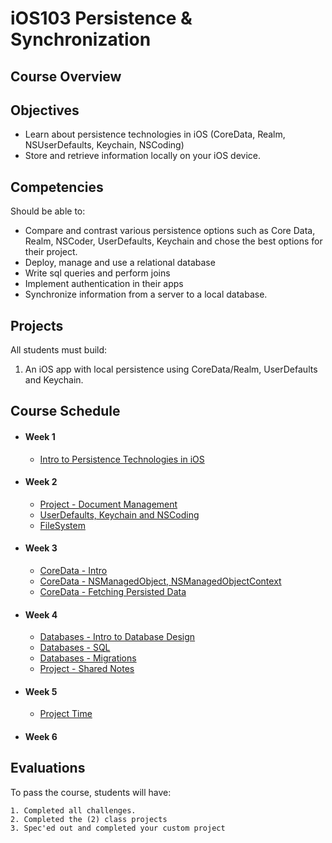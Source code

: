 # iOS103 Persistence & Synchronization

## Course Overview


## Objectives

- Learn about persistence technologies in iOS (CoreData, Realm, NSUserDefaults, Keychain, NSCoding)
- Store and retrieve information locally on your iOS device.

## Competencies

Should be able to:

- Compare and contrast various persistence options such as Core Data, Realm, NSCoder, UserDefaults, Keychain and chose the best options for their project.
- Deploy, manage and use a relational database
- Write sql queries and perform joins
- Implement authentication in their apps 
- Synchronize information from a server to a local database.

## Projects

All students must build:

1. An iOS app with local persistence using CoreData/Realm, UserDefaults and Keychain.

## Course Schedule

- #### Week 1
    - [Intro to Persistence Technologies in iOS](00-Intro-to-Persistence-Technologies)

- #### Week 2
    - [Project - Document Management](Project-Document-Management)
    - [UserDefaults, Keychain and NSCoding](01-UserDefaults-Keychain-NSCoding)
    - [FileSystem](02-FileSystem)
    
- #### Week 3
    - [CoreData - Intro](03-Intro-to-CoreData)
    - [CoreData - NSManagedObject, NSManagedObjectContext](04-CoreData-NSManagedObject)
    - [CoreData - Fetching Persisted Data](05-Intro-to-CoreData)

- #### Week 4
    - [Databases - Intro to Database Design](02-Intro-to-Database-Design)
    - [Databases - SQL](03-SQL)
    - [Databases - Migrations](04-Migrations)
    - [Project  - Shared Notes](08-Project-Shared-Notes)
    
- #### Week 5
    - [Project Time](08-Custom-Project)
    
- #### Week 6

## Evaluations

To pass the course, students will have:

    1. Completed all challenges.
    2. Completed the (2) class projects
    3. Spec'ed out and completed your custom project
